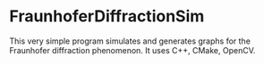 # FraunhoferDiffractionSim
This very simple program simulates and generates graphs for the Fraunhofer diffraction phenomenon. It uses C++, CMake, OpenCV.
